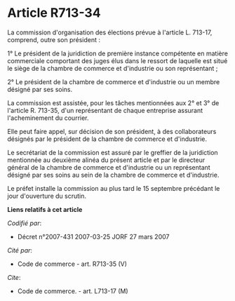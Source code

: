 # Article R713-34

La commission d'organisation des élections prévue à l'article L. 713-17, comprend, outre son président :

1° Le président de la juridiction de première instance compétente en matière commerciale comportant des juges élus dans le
ressort de laquelle est situé le siège de la chambre de commerce et d'industrie ou son représentant ;

2° Le président de la chambre de commerce et d'industrie ou un membre désigné par ses soins.

La commission est assistée, pour les tâches mentionnées aux 2° et 3° de l'article R. 713-35, d'un représentant de chaque
entreprise assurant l'acheminement du courrier.

Elle peut faire appel, sur décision de son président, à des collaborateurs désignés par le président de la chambre de
commerce et d'industrie.

Le secrétariat de la commission est assuré par le greffier de la juridiction mentionnée au deuxième alinéa du présent article
et par le directeur général de la chambre de commerce et d'industrie ou un représentant désigné par ses soins au sein de la
chambre de commerce et d'industrie.

Le préfet installe la commission au plus tard le 15 septembre précédant le jour d'ouverture du scrutin.

**Liens relatifs à cet article**

_Codifié par_:

  - Décret n°2007-431 2007-03-25 JORF 27 mars 2007

_Cité par_:

  - Code de commerce - art. R713-35 (V)

_Cite_:

  - Code de commerce. - art. L713-17 (M)

